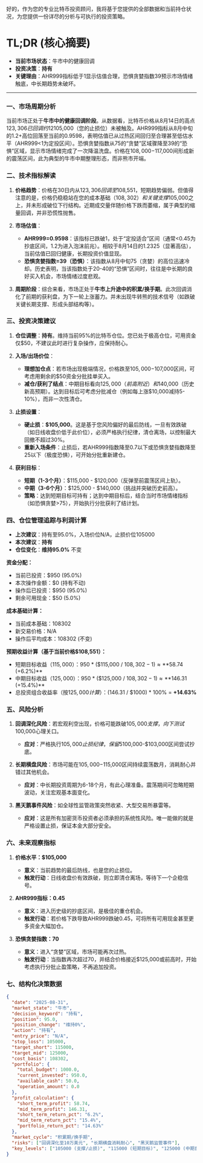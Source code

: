 好的，作为您的专业比特币投资顾问，我将基于您提供的全部数据和当前持仓状况，为您提供一份详尽的分析与可执行的投资策略。

# TL;DR (核心摘要)
- **当前市场状态**：牛市中的健康回调
- **投资决策**：**持有**
- **关键理由**：AHR999指标低于1显示估值合理，恐惧贪婪指数39预示市场情绪触底，中长期趋势未破坏。

---

### 一、市场周期分析
当前市场正处于**牛市中的健康回调阶段**。从数据看，比特币价格从8月14日的高点$123,306已回调约12%，但关键支撑$105,000（您的止损位）未被触及。AHR999指标从8月中旬的1.2+高位回落至当前的0.9598，表明估值已从过热区间回归至合理甚至低估水平（AHR999<1为定投区间）。恐惧贪婪指数从75的“贪婪”区域骤降至39的“恐惧”区域，显示市场情绪完成了一次降温洗盘。价格在$108,000-$117,000间形成新的震荡区间，此为典型的牛市中期整理形态，而非熊市开端。

### 二、技术指标解读
1.  **价格趋势**：价格在30日内从$123,306回调至$108,551，短期趋势偏弱。但值得注意的是，价格仍稳稳站在您的成本基础（$108,302）和关键支撑$105,000之上，并未形成破位下行结构。近期成交量伴随价格下跌而萎缩，属于典型的缩量回调，并非恐慌性抛售。

2.  **市场估值**：
    *   **AHR999=0.9598**：该指标已跌破1，处于“定投适合”区间（通常<0.45为抄底区间，1.2为进入泡沫前兆）。相较于8月14日的1.2325（显著高估），当前估值已回归健康，长期投资价值显现。
    *   **恐惧贪婪指数=39（恐惧）**：该指数从8月中旬75（贪婪）的高位迅速冷却。历史表明，当该指数处于20-40的“恐惧”区间时，往往是中长期的良好买入机会，市场情绪过度悲观。

3.  **周期阶段**：综合来看，市场正处于**牛市上升途中的积累/换手期**。此次回调消化了前期的获利盘，为下一轮上涨蓄力。并未出现牛转熊的技术信号（如跌破关键长期支撑、形成头部结构等）。

### 三、投资决策建议
1.  **仓位调整**：**持有**。维持当前95%的比特币仓位。您已处于极高仓位，可用资金仅$50，不建议此时进行复杂操作，应保持耐心。

2.  **入场/出场价位**：
    *   **理想加仓点**：若市场出现极端情况，价格跌至$105,000-$107,000区间，可考虑用剩余的$50资金分批挂单买入。
    *   **减仓/获利了结点**：中期目标看向$125,000（前高附近）和$140,000（历史新高预期）。达到目标后可考虑分批减仓（例如每上涨$10,000减持5-10%），而非一次性清仓。

3.  **止损设置**：
    *   **硬止损**：**$105,000**。这是基于您风险偏好的最后防线，一旦有效跌破（如日线收盘价低于此价位），必须严格执行纪律，清仓离场，以控制最大回撤不超过30%。
    *   **重新入场条件**：止损后，若AHR999指数降至0.7以下或恐惧贪婪指数降至25以下（极度恐惧），可开始分批重新建仓。

4.  **获利目标**：
    *   **短期（1-3个月）**：$115,000 - $120,000（反弹至前震荡区间上轨）。
    *   **中期（3-6个月）**：$125,000 - $140,000（挑战并突破历史前高）。
    *   **策略**：达到短期目标可持有；达到中期目标后，结合当时市场情绪指标（如恐惧贪婪>75），开始执行分批获利了结计划。

### 四、仓位管理追踪与利润计算
- **上次建议**：持有至95.0%，入场价位N/A，止损价位105000
- **本次建议**：**持有**
- **仓位变化**：**维持95.0%** 不变

**资金分配：**
- 当前已投资：$950 (95.0%)
- 本次操作金额：$0 (持有不动)
- 操作后已投资：$950 (95.0%)
- 剩余可用现金：$50 (5.0%)

**成本基础计算：**
- 当前成本基础：108302
- 新交易价格：N/A
- 操作后平均成本：108302 (不变)

**预期收益计算（基于当前价格$108,551）：**
- 短期目标收益（$115,000）：$950 * ($115,000 / $108,302 - 1) ≈ **$58.74 (+6.2%)**
- 中期目标收益（$125,000）：$950 * ($125,000 / $108,302 - 1) ≈ **$146.31 (+15.4%)**
- 总投资组合收益率（按$125,000计算）：($146.31 / $1000) * 100% = **+14.63%**

### 五、风险分析
1.  **回调深化风险**：若宏观利空出现，价格可能跌破$105,000支撑，向下测试$100,000心理关口。
    *   **应对**：严格执行$105,000止损纪律，保留5%现金可在$100,000-$103,000区间尝试抄底。

2.  **长期横盘风险**：市场可能在$105,000-$115,000区间持续震荡数月，消耗耐心并错过其他机会。
    *   **应对**：中长期投资周期为6-18个月，有此心理准备。震荡期间可忽略短期波动，关注宏观基本面变化。

3.  **黑天鹅事件风险**：如全球性监管政策突然收紧、大型交易所暴雷等。
    *   **应对**：这是所有加密货币投资者必须承担的系统性风险。唯一能做的就是严格设置止损，保证本金大部分安全。

### 六、未来观察指标
1.  **价格水平：$105,000**
    *   **意义**：当前趋势的最后防线，也是您的止损位。
    *   **触发行动**：日线收盘价有效跌破，则立即清仓离场，等待下一个企稳信号。

2.  **AHR999指标：0.45**
    *   **意义**：进入历史级的抄底区间，是极佳的重仓机会。
    *   **触发行动**：若价格下跌导致AHR999跌破0.45，可将所有可用现金甚至更多资金大幅加仓。

3.  **恐惧贪婪指数：70**
    *   **意义**：进入“贪婪”区域，市场可能再次过热。
    *   **触发行动**：当指数再次超过70，并结合价格接近$125,000或前高时，开始考虑执行分批止盈策略，不再追加投资。

### 七、结构化决策数据

```json
{
  "date": "2025-08-31",
  "market_state": "牛市",
  "decision_keyword": "持有",
  "position": 95.0,
  "position_change": "维持0%",
  "action": "持有",
  "entry_price": "N/A",
  "stop_loss": 105000,
  "target_short": 115000,
  "target_mid": 125000,
  "cost_basis": 108302,
  "portfolio": {
    "total_budget": 1000.0,
    "current_invested": 950.0,
    "available_cash": 50.0,
    "operation_amount": 0.0
  },
  "profit_calculation": {
    "short_term_profit": 58.74,
    "mid_term_profit": 146.31,
    "short_term_return_pct": "6.2%",
    "mid_term_return_pct": "15.4%",
    "portfolio_return_pct": "14.63%"
  },
  "market_cycle": "积累期/换手期",
  "risks": ["回调深化至10万美元", "长期横盘消耗耐心", "黑天鹅监管事件"],
  "key_levels": ["105000 (支撑/止损)", "115000 (短期目标)", "125000 (中期目标)"]
}
```